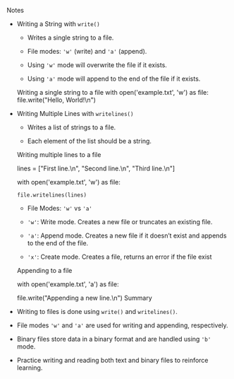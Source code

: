 Notes
- Writing a String with `write()`

  - Writes a single string to a file.

  - File modes: `'w'` (write) and `'a'` (append).

  - Using `'w'` mode will overwrite the file if it exists.

  - Using `'a'` mode will append to the end of the file if it exists.

   Writing a single string to a file
  with open('example.txt', 'w') as file:
      file.write("Hello, World!\n")
- Writing Multiple Lines with `writelines()`

  - Writes a list of strings to a file.

  - Each element of the list should be a string.

  Writing multiple lines to a file

 

  lines = ["First line.\n", "Second line.\n", "Third line.\n"]

  with open('example.txt', 'w') as file:

      file.writelines(lines)
  - File Modes: `'w'` vs `'a'`

  - `'w'`: Write mode. Creates a new file or truncates an existing file.

  - `'a'`: Append mode. Creates a new file if it doesn’t exist and appends to the end of the file.

  - `'x'`: Create mode. Creates a file, returns an error if the file exist

  Appending to a file

  with open('example.txt', 'a') as file:

     file.write("Appending a new line.\n")
Summary

- Writing to files is done using `write()` and `writelines()`.

- File modes `'w'` and `'a'` are used for writing and appending, respectively.

- Binary files store data in a binary format and are handled using `'b'` mode.

- Practice writing and reading both text and binary files to reinforce learning.